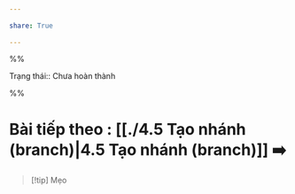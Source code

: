 ---  
share: True  
---  
%%  
Trạng thái:: Chưa hoàn thành  
%%  
# Bài tiếp theo : [[./4.5 Tạo nhánh (branch)|4.5 Tạo nhánh (branch)]] ➡️  
  
> [!tip] Mẹo  

